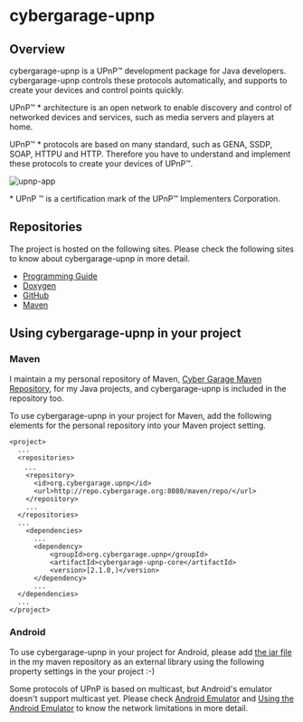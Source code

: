 # cybergarage-upnp

## Overview

cybergarage-upnp is a UPnP™ development package for Java developers. cybergarage-upnp controls these protocols automatically, and supports to create your devices and control points quickly.

UPnP™ \* architecture is an open network to enable discovery and control of networked devices and services, such as media servers and players at home.

UPnP™ \* protocols are based on many standard, such as GENA, SSDP, SOAP, HTTPU and HTTP. Therefore you have to understand and implement these protocols to create your devices of UPnP™.

![upnp-app](http://www.cybergarage.org/wp-content/uploads/upnpapp.png)

\* UPnP ™ is a certification mark of the UPnP™ Implementers Corporation.

## Repositories

The project is hosted on the following sites. Please check the following sites to know about cybergarage-upnp in more detail.

- [Programming Guide](http://www.cybergarage.org:8080/pdfdoc/clinkjavaproguide.pdf)
- [Doxygen](http://www.cybergarage.org:8080/doxygen/cybergarage-upnp/)
- [GitHub](https://github.com/cybergarage/cybergarage-upnp)
- [Maven](http://www.cybergarage.org:8080/maven/repo/org/cybergarage/upnp/)

## Using cybergarage-upnp in your project

### Maven

I maintain a my personal repository of Maven, [Cyber Garage Maven Repository](http://www.cybergarage.org:8080/maven/repo/), for my Java projects, and cybergarage-upnp is included in the repository too.

To use cybergarage-upnp in your project for Maven, add the following elements for the personal repository into your Maven project setting.

```
<project>
  ...
  <repositories>
　  ...
    <repository>
      <id>org.cybergarage.upnp</id>
      <url>http://repo.cybergarage.org:8080/maven/repo/</url>
    </repository>
    ...
  </repositories>
  ...
    <dependencies>
      ...
      <dependency>
          <groupId>org.cybergarage.upnp</groupId>
          <artifactId>cybergarage-upnp-core</artifactId>
          <version>[2.1.0,)</version>
      </dependency>
      ...
  </dependencies>
  ...
</project>
```

### Android

To use cybergarage-upnp in your project for Android, please add [the jar file](http://repo.cybergarage.org:8080/maven/repo/org/cybergarage/upnp/cybergarage-upnp-core/) in the my maven repository as an external library using the following property settings in the your project :-)

Some protocols of UPnP is based on multicast, but Android's emulator doesn't support multicast yet. Please check [Android Emulator](http://developer.android.com/intl/ja/guide/developing/tools/emulator.html) and [Using the Android Emulator](http://developer.android.com/tools/devices/emulator.html) to know the network limitations in more detail.
